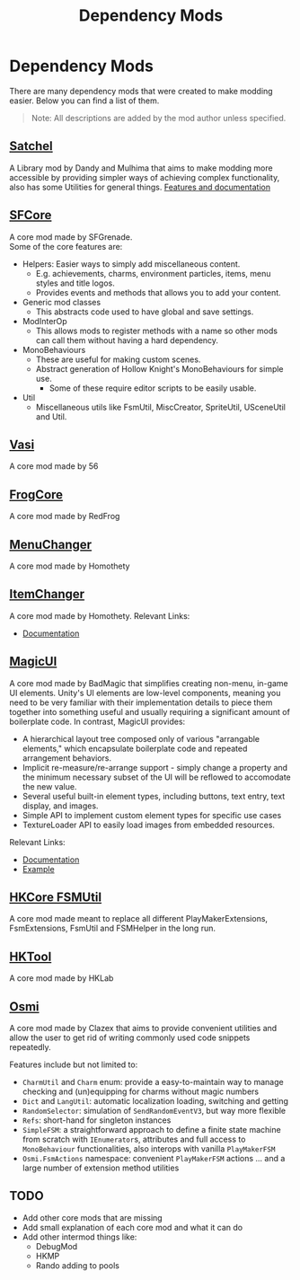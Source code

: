 ﻿---
title: Dependency Mods
nav_order: 13
has_children: true
---
# Dependency Mods

There are many dependency mods that were created to make modding easier. Below you can find a list of them.
> Note: All descriptions are added by the mod author unless specified.

## [Satchel](https://github.com/PrashantMohta/Satchel)

A Library mod by Dandy and Mulhima that aims to make modding more accessible by providing simpler ways of achieving complex functionality, also has some Utilities for general things.
[Features and documentation](Satchel/Satchel.md)

## [SFCore](https://github.com/SFGrenade/SFCore)

A core mod made by SFGrenade.  
Some of the core features are:

- Helpers: Easier ways to simply add miscellaneous content.
  - E.g. achievements, charms, environment particles, items, menu styles and title logos.
  - Provides events and methods that allows you to add your content.
- Generic mod classes
  - This abstracts code used to have global and save settings.
- ModInterOp
  - This allows mods to register methods with a name so other mods can call them without having a hard dependency.
- MonoBehaviours
  - These are useful for making custom scenes.
  - Abstract generation of Hollow Knight's MonoBehaviours for simple use.
    - Some of these require editor scripts to be easily usable.
- Util
  - Miscellaneous utils like FsmUtil, MiscCreator, SpriteUtil, USceneUtil and Util.

## [Vasi](https://github.com/fifty-six/HollowKnight.Vasi)

A core mod made by 56

## [FrogCore](https://github.com/RedFrog6002/FrogCore)

A core mod made by RedFrog

## [MenuChanger](https://github.com/homothetyhk/HollowKnight.MenuChanger)

A core mod made by Homothety

## [ItemChanger](https://github.com/homothetyhk/HollowKnight.ItemChanger)

A core mod made by Homothety. 
Relevant Links:
- [Documentation](https://homothetyhk.github.io/HollowKnight.ItemChanger/)

## [MagicUI](https://github.com/BadMagic100/HollowKnight.MagicUI)

A core mod made by BadMagic that simplifies creating non-menu, in-game UI elements. Unity's UI elements are low-level components, meaning you need to be
very familiar with their implementation details to piece them together into something useful and usually requiring a significant amount of boilerplate code.
In contrast, MagicUI provides:
* A hierarchical layout tree composed only of various "arrangable elements," which encapsulate boilerplate code and repeated arrangement behaviors.
* Implicit re-measure/re-arrange support - simply change a property and the minimum necessary subset of the UI will be reflowed to accomodate the new value.
* Several useful built-in element types, including buttons, text entry, text display, and images.
* Simple API to implement custom element types for specific use cases
* TextureLoader API to easily load images from embedded resources.

Relevant Links:
- [Documentation](https://badmagic100.github.io/HollowKnight.MagicUI/)
- [Example](https://github.com/BadMagic100/HollowKnight.MagicUI/blob/master/MagicUIExamples)

## [HKCore FSMUtil](https://github.com/hk-modding/HK.Core.FsmUtil)

A core mod made meant to replace all different PlayMakerExtensions, FsmExtensions, FsmUtil and FSMHelper in the long run.

## [HKTool](https://github.com/HKLab/HollowKnightMod.Tool)

A core mod made by HKLab

## [Osmi](https://github.com/Clazex/HollowKnight.Osmi)

A core mod made by Clazex that aims to provide convenient utilities and allow the user to get rid of writing commonly used code snippets repeatedly.

Features include but not limited to:
- `CharmUtil` and `Charm` enum: provide a easy-to-maintain way to manage checking and (un)equipping for charms without magic numbers
- `Dict` and `LangUtil`: automatic localization loading, switching and getting
- `RandomSelector`: simulation of `SendRandomEventV3`, but way more flexible
- `Refs`: short-hand for singleton instances
- `SimpleFSM`: a straightforward approach to define a finite state machine from scratch with `IEnumerator`s, attributes and full access to `MonoBehaviour` functionalities, also interops with vanilla `PlayMakerFSM`
- `Osmi.FsmActions` namespace: convenient `PlayMakerFSM` actions
... and a large number of extension method utilities

## TODO

- Add other core mods that are missing
- Add small explanation of each core mod and what it can do
- Add other intermod things like:
  - DebugMod
  - HKMP
  - Rando adding to pools
